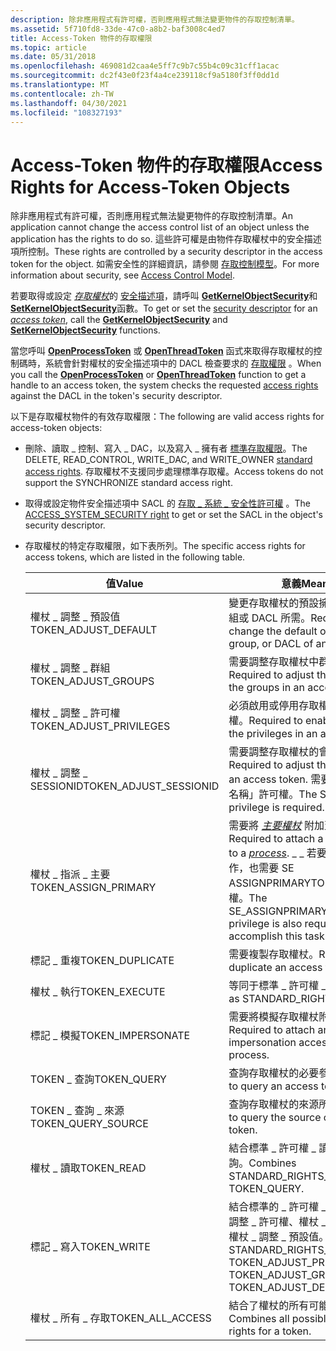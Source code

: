 ```yaml
---
description: 除非應用程式有許可權，否則應用程式無法變更物件的存取控制清單。
ms.assetid: 5f710fd8-33de-47c0-a8b2-baf3008c4ed7
title: Access-Token 物件的存取權限
ms.topic: article
ms.date: 05/31/2018
ms.openlocfilehash: 469081d2caa4e5ff7c9b7c55b4c09c31cff1acac
ms.sourcegitcommit: dc2f43e0f23f4a4ce239118cf9a5180f3ff0dd1d
ms.translationtype: MT
ms.contentlocale: zh-TW
ms.lasthandoff: 04/30/2021
ms.locfileid: "108327193"
---
```

# <a name="access-rights-for-access-token-objects"></a><span data-ttu-id="7f794-103">Access-Token 物件的存取權限</span><span class="sxs-lookup"><span data-stu-id="7f794-103">Access Rights for Access-Token Objects</span></span>

<span data-ttu-id="7f794-104">除非應用程式有許可權，否則應用程式無法變更物件的存取控制清單。</span><span class="sxs-lookup"><span data-stu-id="7f794-104">An application cannot change the access control list of an object unless the application has the rights to do so.</span></span> <span data-ttu-id="7f794-105">這些許可權是由物件存取權杖中的安全描述項所控制。</span><span class="sxs-lookup"><span data-stu-id="7f794-105">These rights are controlled by a security descriptor in the access token for the object.</span></span> <span data-ttu-id="7f794-106">如需安全性的詳細資訊，請參閱 [存取控制模型](access-control-model.md)。</span><span class="sxs-lookup"><span data-stu-id="7f794-106">For more information about security, see [Access Control Model](access-control-model.md).</span></span>

<span data-ttu-id="7f794-107">若要取得或設定 [*存取權杖*](/windows/desktop/SecGloss/a-gly)的 [安全描述項](security-descriptors.md)，請呼叫 [**GetKernelObjectSecurity**](/windows/win32/api/securitybaseapi/nf-securitybaseapi-getkernelobjectsecurity)和 [**SetKernelObjectSecurity**](/windows/win32/api/securitybaseapi/nf-securitybaseapi-setkernelobjectsecurity)函數。</span><span class="sxs-lookup"><span data-stu-id="7f794-107">To get or set the [security descriptor](security-descriptors.md) for an [*access token*](/windows/desktop/SecGloss/a-gly), call the [**GetKernelObjectSecurity**](/windows/win32/api/securitybaseapi/nf-securitybaseapi-getkernelobjectsecurity) and [**SetKernelObjectSecurity**](/windows/win32/api/securitybaseapi/nf-securitybaseapi-setkernelobjectsecurity) functions.</span></span>

<span data-ttu-id="7f794-108">當您呼叫 [**OpenProcessToken**](/windows/win32/api/processthreadsapi/nf-processthreadsapi-openprocesstoken) 或 [**OpenThreadToken**](/windows/win32/api/processthreadsapi/nf-processthreadsapi-openthreadtoken) 函式來取得存取權杖的控制碼時，系統會針對權杖的安全描述項中的 DACL 檢查要求的 [存取權限](access-rights-and-access-masks.md) 。</span><span class="sxs-lookup"><span data-stu-id="7f794-108">When you call the [**OpenProcessToken**](/windows/win32/api/processthreadsapi/nf-processthreadsapi-openprocesstoken) or [**OpenThreadToken**](/windows/win32/api/processthreadsapi/nf-processthreadsapi-openthreadtoken) function to get a handle to an access token, the system checks the requested [access rights](access-rights-and-access-masks.md) against the DACL in the token's security descriptor.</span></span>

<span data-ttu-id="7f794-109">以下是存取權杖物件的有效存取權限：</span><span class="sxs-lookup"><span data-stu-id="7f794-109">The following are valid access rights for access-token objects:</span></span>

-   <span data-ttu-id="7f794-110">刪除、讀取 \_ 控制、寫入 \_ DAC，以及寫入 \_ 擁有者 [標準存取權限](standard-access-rights.md)。</span><span class="sxs-lookup"><span data-stu-id="7f794-110">The DELETE, READ\_CONTROL, WRITE\_DAC, and WRITE\_OWNER [standard access rights](standard-access-rights.md).</span></span> <span data-ttu-id="7f794-111">存取權杖不支援同步處理標準存取權。</span><span class="sxs-lookup"><span data-stu-id="7f794-111">Access tokens do not support the SYNCHRONIZE standard access right.</span></span>
-   <span data-ttu-id="7f794-112">取得或設定物件安全描述項中 SACL 的 [存取 \_ 系統 \_ 安全性許可權](sacl-access-right.md) 。</span><span class="sxs-lookup"><span data-stu-id="7f794-112">The [ACCESS\_SYSTEM\_SECURITY right](sacl-access-right.md) to get or set the SACL in the object's security descriptor.</span></span>
-   <span data-ttu-id="7f794-113">存取權杖的特定存取權限，如下表所列。</span><span class="sxs-lookup"><span data-stu-id="7f794-113">The specific access rights for access tokens, which are listed in the following table.</span></span>

    | <span data-ttu-id="7f794-114">值</span><span class="sxs-lookup"><span data-stu-id="7f794-114">Value</span></span>                     | <span data-ttu-id="7f794-115">意義</span><span class="sxs-lookup"><span data-stu-id="7f794-115">Meaning</span></span>                                                                                                                                                                                                                                                                           |
    |---------------------------|-----------------------------------------------------------------------------------------------------------------------------------------------------------------------------------------------------------------------------------------------------------------------------------|
    | <span data-ttu-id="7f794-116">權杖 \_ 調整 \_ 預設值</span><span class="sxs-lookup"><span data-stu-id="7f794-116">TOKEN\_ADJUST\_DEFAULT</span></span>    | <span data-ttu-id="7f794-117">變更存取權杖的預設擁有者、主要群組或 DACL 所需。</span><span class="sxs-lookup"><span data-stu-id="7f794-117">Required to change the default owner, primary group, or DACL of an access token.</span></span>                                                                                                                                                                                                  |
    | <span data-ttu-id="7f794-118">權杖 \_ 調整 \_ 群組</span><span class="sxs-lookup"><span data-stu-id="7f794-118">TOKEN\_ADJUST\_GROUPS</span></span>     | <span data-ttu-id="7f794-119">需要調整存取權杖中群組的屬性。</span><span class="sxs-lookup"><span data-stu-id="7f794-119">Required to adjust the attributes of the groups in an access token.</span></span>                                                                                                                                                                                                               |
    | <span data-ttu-id="7f794-120">權杖 \_ 調整 \_ 許可權</span><span class="sxs-lookup"><span data-stu-id="7f794-120">TOKEN\_ADJUST\_PRIVILEGES</span></span> | <span data-ttu-id="7f794-121">必須啟用或停用存取權杖中的許可權。</span><span class="sxs-lookup"><span data-stu-id="7f794-121">Required to enable or disable the privileges in an access token.</span></span>                                                                                                                                                                                                                  |
    | <span data-ttu-id="7f794-122">權杖 \_ 調整 \_ SESSIONID</span><span class="sxs-lookup"><span data-stu-id="7f794-122">TOKEN\_ADJUST\_SESSIONID</span></span>  | <span data-ttu-id="7f794-123">需要調整存取權杖的會話識別碼。</span><span class="sxs-lookup"><span data-stu-id="7f794-123">Required to adjust the session ID of an access token.</span></span> <span data-ttu-id="7f794-124">需要「SE \_ TCB \_ 名稱」許可權。</span><span class="sxs-lookup"><span data-stu-id="7f794-124">The SE\_TCB\_NAME privilege is required.</span></span>                                                                                                                                                                                    |
    | <span data-ttu-id="7f794-125">權杖 \_ 指派 \_ 主要</span><span class="sxs-lookup"><span data-stu-id="7f794-125">TOKEN\_ASSIGN\_PRIMARY</span></span>    | <span data-ttu-id="7f794-126">需要將 [*主要權杖*](/windows/desktop/SecGloss/p-gly) 附加至 [*進程*](/windows/desktop/SecGloss/p-gly)。</span><span class="sxs-lookup"><span data-stu-id="7f794-126">Required to attach a [*primary token*](/windows/desktop/SecGloss/p-gly) to a [*process*](/windows/desktop/SecGloss/p-gly).</span></span> <span data-ttu-id="7f794-127">\_ \_ 若要完成這項工作，也需要 SE ASSIGNPRIMARYTOKEN 名稱許可權。</span><span class="sxs-lookup"><span data-stu-id="7f794-127">The SE\_ASSIGNPRIMARYTOKEN\_NAME privilege is also required to accomplish this task.</span></span> |
    | <span data-ttu-id="7f794-128">標記 \_ 重複</span><span class="sxs-lookup"><span data-stu-id="7f794-128">TOKEN\_DUPLICATE</span></span>          | <span data-ttu-id="7f794-129">需要複製存取權杖。</span><span class="sxs-lookup"><span data-stu-id="7f794-129">Required to duplicate an access token.</span></span>                                                                                                                                                                                                                                            |
    | <span data-ttu-id="7f794-130">權杖 \_ 執行</span><span class="sxs-lookup"><span data-stu-id="7f794-130">TOKEN\_EXECUTE</span></span>            | <span data-ttu-id="7f794-131">等同于標準 \_ 許可權 \_ 執行。</span><span class="sxs-lookup"><span data-stu-id="7f794-131">Same as STANDARD\_RIGHTS\_EXECUTE.</span></span>                                                                                                                                                                                                                                                |
    | <span data-ttu-id="7f794-132">標記 \_ 模擬</span><span class="sxs-lookup"><span data-stu-id="7f794-132">TOKEN\_IMPERSONATE</span></span>        | <span data-ttu-id="7f794-133">需要將模擬存取權杖附加至進程。</span><span class="sxs-lookup"><span data-stu-id="7f794-133">Required to attach an impersonation access token to a process.</span></span>                                                                                                                                                                                                                    |
    | <span data-ttu-id="7f794-134">TOKEN \_ 查詢</span><span class="sxs-lookup"><span data-stu-id="7f794-134">TOKEN\_QUERY</span></span>              | <span data-ttu-id="7f794-135">查詢存取權杖的必要參數。</span><span class="sxs-lookup"><span data-stu-id="7f794-135">Required to query an access token.</span></span>                                                                                                                                                                                                                                                |
    | <span data-ttu-id="7f794-136">TOKEN \_ 查詢 \_ 來源</span><span class="sxs-lookup"><span data-stu-id="7f794-136">TOKEN\_QUERY\_SOURCE</span></span>      | <span data-ttu-id="7f794-137">查詢存取權杖的來源所需。</span><span class="sxs-lookup"><span data-stu-id="7f794-137">Required to query the source of an access token.</span></span>                                                                                                                                                                                                                                  |
    | <span data-ttu-id="7f794-138">權杖 \_ 讀取</span><span class="sxs-lookup"><span data-stu-id="7f794-138">TOKEN\_READ</span></span>               | <span data-ttu-id="7f794-139">結合標準 \_ 許可權 \_ 讀取和權杖 \_ 查詢。</span><span class="sxs-lookup"><span data-stu-id="7f794-139">Combines STANDARD\_RIGHTS\_READ and TOKEN\_QUERY.</span></span>                                                                                                                                                                                                                                 |
    | <span data-ttu-id="7f794-140">標記 \_ 寫入</span><span class="sxs-lookup"><span data-stu-id="7f794-140">TOKEN\_WRITE</span></span>              | <span data-ttu-id="7f794-141">結合標準的 \_ 許可權 \_ 寫入、權杖 \_ 調整 \_ 許可權、權杖 \_ 調整 \_ 群組和權杖 \_ 調整 \_ 預設值。</span><span class="sxs-lookup"><span data-stu-id="7f794-141">Combines STANDARD\_RIGHTS\_WRITE, TOKEN\_ADJUST\_PRIVILEGES, TOKEN\_ADJUST\_GROUPS, and TOKEN\_ADJUST\_DEFAULT.</span></span>                                                                                                                                                                   |
    | <span data-ttu-id="7f794-142">權杖 \_ 所有 \_ 存取</span><span class="sxs-lookup"><span data-stu-id="7f794-142">TOKEN\_ALL\_ACCESS</span></span>        | <span data-ttu-id="7f794-143">結合了權杖的所有可能存取權限。</span><span class="sxs-lookup"><span data-stu-id="7f794-143">Combines all possible access rights for a token.</span></span>                                                                                                                                                                                                                                  |

    

     

 

 
